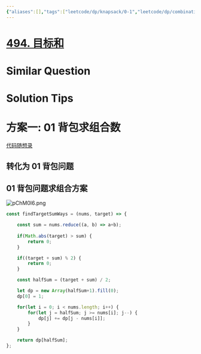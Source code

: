 ```yaml
---
{"aliases":[],"tags":["leetcode/dp/knapsack/0-1","leetcode/dp/combination","leetcode/backtracking/combination","leetcode/unsolved"],"review-dates":[],"dg-publish":true,"difficulty":"medium","date-created":"2023-07-12-Wed, 6:43:08 pm","date-modified":"2023-07-13-Thu, 10:28:57 am","permalink":"/programming/basic/leetcode/494. 目标和/","dgPassFrontmatter":true}
---
```



# [494. 目标和](https://leetcode.cn/problems/target-sum/)

# Similar Question

# Solution Tips

# 方案一: 01 背包求组合数

[代码随想录](https://programmercarl.com/0494.%E7%9B%AE%E6%A0%87%E5%92%8C.html#%E5%8A%A8%E6%80%81%E8%A7%84%E5%88%92)

## 转化为 01 背包问题

## 01 背包问题求组合方案

![pChM0l6.png](https://s1.ax1x.com/2023/07/13/pChM0l6.png)

```js
const findTargetSumWays = (nums, target) => {

    const sum = nums.reduce((a, b) => a+b);
    
    if(Math.abs(target) > sum) {
        return 0;
    }

    if((target + sum) % 2) {
        return 0;
    }

    const halfSum = (target + sum) / 2;

    let dp = new Array(halfSum+1).fill(0);
    dp[0] = 1;

    for(let i = 0; i < nums.length; i++) {
        for(let j = halfSum; j >= nums[i]; j--) {
            dp[j] += dp[j - nums[i]];
        }
    }

    return dp[halfSum];
};
```
